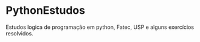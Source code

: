 # PythonEstudos
Estudos logica de programação em python, Fatec, USP e alguns exercícios resolvidos.
